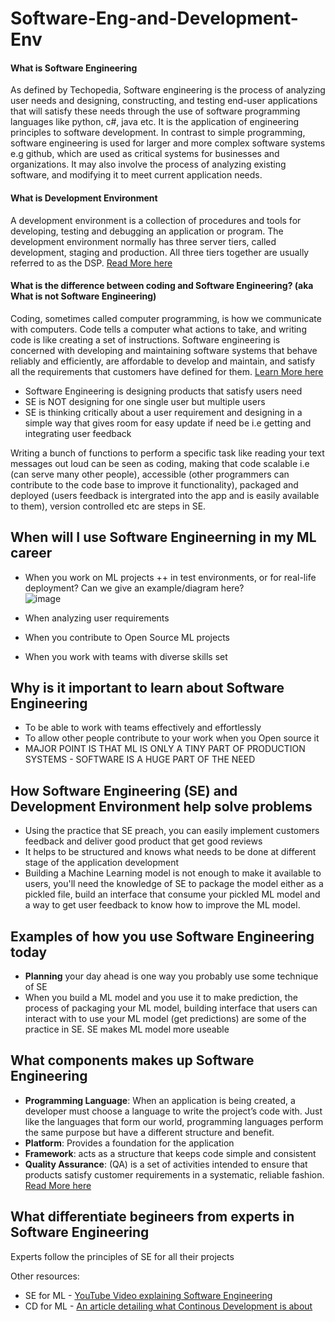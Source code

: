 # Software-Eng-and-Development-Env

#### What is Software Engineering
As defined by Techopedia, Software engineering is the process of analyzing user needs and designing, constructing, and testing end-user applications that will satisfy these needs through the use of software programming languages like python, c#, java etc. It is the application of engineering principles to software development. In contrast to simple programming, software engineering is used for larger and more complex software systems e.g github, which are used as critical systems for businesses and organizations. It may also involve the process of analyzing existing software, and modifying it to meet current application needs.

#### What is Development Environment
A development environment is a collection of procedures and tools for developing, testing and debugging an application or program. The development environment normally has three server tiers, called development, staging and production. All three tiers together are usually referred to as the DSP. [Read More here](https://www.techopedia.com/definition/16376/development-environment#:~:text=A%20development%20environment%20is%20a,referred%20to%20as%20the%20DSP.)

#### What is the difference between coding and Software Engineering? (aka What is not Software Engineering)
Coding, sometimes called computer programming, is how we communicate with computers. Code tells a computer what actions to take, and writing code is like creating a set of instructions. Software engineering is concerned with developing and maintaining software systems that behave reliably and efficiently, are affordable to develop and maintain, and satisfy all the requirements that customers have defined for them. [Learn More here](https://www.tutorialspoint.com/software_engineering/software_engineering_overview.htm)

- Software Engineering is designing products that satisfy users need
- SE is NOT designing for one single user but multiple users
- SE is thinking critically about a user requirement and designing in a simple way that gives room for easy update if need be i.e getting and integrating user feedback

Writing a bunch of functions to perform a specific task like reading your text messages out loud can be seen as coding, making that code scalable i.e (can serve many other people), accessible (other programmers can contribute to the code base to improve it functionality), packaged and deployed (users feedback is intergrated into the app and is easily available to them), version controlled etc are steps in SE.

## When will I use Software Engineerning in my ML career
- When you work on ML projects ++ in test environments, or for real-life deployment?  Can we give an example/diagram here?  
![image](https://user-images.githubusercontent.com/53749394/114845439-0bb96f00-9ddc-11eb-8dc3-e55a8caa5939.png)

- When analyzing user requirements
- When you contribute to Open Source ML projects
- When you work with teams with diverse skills set 

## Why is it important to learn about Software Engineering
- To be able to work with teams effectively and effortlessly
- To allow other people contribute to your work when you Open source it
- MAJOR POINT IS THAT ML IS ONLY A TINY PART OF PRODUCTION SYSTEMS - SOFTWARE IS A HUGE PART OF THE NEED

## How Software Engineering (SE) and Development Environment help solve problems
- Using the practice that SE preach, you can easily implement customers feedback and deliver good product that get good reviews
- It helps to be structured and knows what needs to be done at different stage of the application development
- Building a Machine Learning model is not enough to make it available to users, you'll need the knowledge of SE to package the model either as a pickled file, build an interface that consume your pickled ML model and a way to get user feedback to know how to improve the ML model. 

## Examples of how you use Software Engineering today
- **Planning** your day ahead is one way you probably use some technique of SE
- When you build a ML model and you use it to make prediction, the process of packaging your ML model, building interface that users can interact with to use your ML model (get predictions) are some of the practice in SE. SE makes ML model more useable

## What components makes up Software Engineering
- **Programming Language**: When an application is being created, a developer must choose a language to write the project’s code with. Just like the languages that form our world, programming languages perform the same purpose but have a different structure and benefit.
- **Platform**: Provides a foundation for the application
- **Framework**: acts as a structure that keeps code simple and consistent
- **Quality Assurance**: (QA) is a set of activities intended to ensure that products satisfy customer requirements in a systematic, reliable fashion.
[Read More here](https://swansoftwaresolutions.com/the-basic-components-of-software-development/)

## What differentiate begineers from experts in Software Engineering
Experts follow the principles of SE for all their projects

Other resources:
- SE for ML - [YouTube Video explaining Software Engineering](https://www.youtube.com/watch?v=2JXjtPB-RJw)
- CD for ML - [An article detailing what Continous Development is about](https://martinfowler.com/articles/cd4ml.html)
